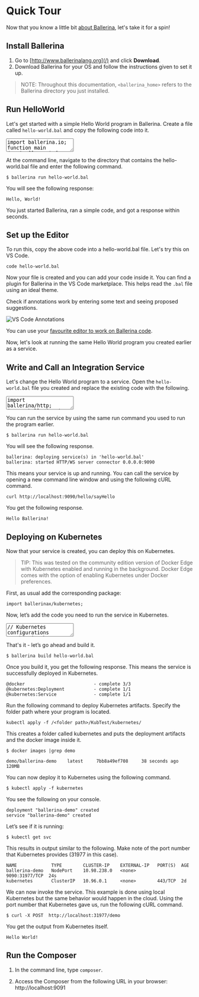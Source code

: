 <script src="/search/require.js"></script>
<script src="/js/vs/loader.js"></script>
<script src="/js/vs/grammer.js"></script>
<script src="/js/jquery-2.1.1.min.js"></script>
# Quick Tour

Now that you know a little bit [about Ballerina](/philosophy), let's take it for a spin! 

## Install Ballerina

1. Go to [http://www.ballerinalang.org](/) and click **Download**. 
1. Download Ballerina for your OS and follow the instructions given to set it up. 

> NOTE: Throughout this documentation, `<ballerina_home>` refers to the Ballerina directory you just installed. 

## Run HelloWorld

Let's get started with a simple Hello World program in Ballerina. Create a file called `hello-world.bal` and copy the following code into it.

<div class="codeNativeBox">
    <div id="code-01-hello"></div>
</div>
<textarea id="code-01-hello-code" class="code-holder">
import ballerina.io;
function main (string[] args) {
    io:println("Hello, World!");
} </textarea>

At the command line, navigate to the directory that contains the hello-world.bal file and enter the following command.

```
$ ballerina run hello-world.bal
```

You will see the following response:

```
Hello, World!
```

You just started Ballerina, ran a simple code, and got a response within seconds.

## Set up the Editor

To run this, copy the above code into a hello-world.bal file. Let's try this on VS Code.

```
code hello-world.bal
```

Now your file is created and you can add your code inside it. You can find a plugin for Ballerina in the VS Code marketplace. This helps read the `.bal` file using an ideal theme.  

Check if annotations work by entering some text and seeing proposed suggestions.

![VS Code Annotations](/img/docs-images/vscode_annotations.png)

You can use your [favourite editor to work on Ballerina code](tools-ides-ballerina-composer.md).

Now, let's look at running the same Hello World program you created earlier as a service.

## Write and Call an Integration Service

Let's change the Hello World program to a service. Open the `hello-world.bal` file you created and replace the existing code with the following.

<div class="codeNativeBox">
    <div id="code-02-service"></div>
</div>
<textarea id="code-02-service-code" class="code-holder">
import ballerina/http;
import ballerina/io;

// A service endpoint listens to HTTP request on port 9090
endpoint http:ServiceEndpoint listener {
    port:9090
};

// A service is a network-accessible API
// Advertised on '/hello', the port comes from the listener endpoint
service<http:Service> hello bind listener {

    // A resource is an invokable API method
    // Accessible on '/hello/sayHello
    // 'caller' is the client invoking this resource 
    sayHello (endpoint caller, http:Request request) {
        http:Response response = {};
        // A response is what you receive back from the service
        // Set the response payload
        response.setStringPayload("Hello Ballerina!\n");
        // Send a response back to caller
        // Errors that could occur are ignored using '_'
        _ = caller -> respond(response);
    }
} </textarea>

You can run the service by using the same run command you used to run the program earlier.

```
$ ballerina run hello-world.bal
```

You will see the following response.

```
ballerina: deploying service(s) in 'hello-world.bal'
ballerina: started HTTP/WS server connector 0.0.0.0:9090
```

This means your service is up and running. You can call the service by opening a new command line window and using the following cURL command.

```
curl http://localhost:9090/hello/sayHello
```

You get the following response.

```
Hello Ballerina!
```

## Deploying on Kubernetes

Now that your service is created, you can deploy this on Kubernetes. 

> TIP: This was tested on the community edition version of Docker Edge with Kubernetes enabled and running in the background. Docker Edge comes with the option of enabling Kubernetes under Docker preferences.

First, as usual add the corresponding package:

```
import ballerinax/kubernetes;
```

Now, let’s add the code you need to run the service in Kubernetes.

<div class="codeNativeBox">
    <div id="code-03-k"></div>
</div>
<textarea id="code-03-k-code" class="code-holder">
// Kubernetes configurations
// This is the Kubernetes service annotation added to our listener 
// This tells us that we want to expose it from Kubernetes 
// The type is NodePort under the name of hello-world:

@kubernetes:SVC{
   serviceType:"NodePort",
   name:"hello-world"
}
endpoint http:ServiceEndpoint listener {
  port:9090
};


// This creates a docker image and a deployment into which it puts it.

@kubernetes:Deployment {
   image: "hello/hello-world",
   name: "hello-world"
}
</textarea>

That's it - let’s go ahead and build it.

```
$ ballerina build hello-world.bal
```

Once you build it, you get the following response. This means the service is successfully deployed in Kubernetes.

```
@docker                          - complete 3/3
@kubernetes:Deployment           - complete 1/1
@kubernetes:Service              - complete 1/1
```

Run the following command to deploy Kubernetes artifacts. Specify the folder path where your program is located.

```
kubectl apply -f /<folder path>/KubTest/kubernetes/
```

This creates a folder called kubernetes and puts the deployment artifacts and the docker image inside it.

```
$ docker images |grep demo
```

```
demo/ballerina-demo    latest     7bb8a49ef708     38 seconds ago      120MB
```

You can now deploy it to Kubernetes using the following command.

```
$ kubectl apply -f kubernetes
```

You see the following on your console.

```
deployment "ballerina-demo" created
service "ballerina-demo" created
```

Let’s see if it is running:

```
$ kubectl get svc
```
This results in output similar to the following. Make note of the port number that Kubernetes provides (31977 in this case).

```
NAME             TYPE        CLUSTER-IP    EXTERNAL-IP   PORT(S)  AGE
ballerina-demo   NodePort    10.98.238.0   <none>        9090:31977/TCP  24s
kubernetes       ClusterIP   10.96.0.1     <none>        443/TCP  2d
```

We can now invoke the service. This example is done using local Kubernetes but the same behavior would happen in the cloud. Using the port number that Kubernetes gave us, run the following cURL command.

```
$ curl -X POST  http://localhost:31977/demo
```

You get the output from Kubernetes itself.

```
Hello World!
```

## Run the Composer

1. In the command line, type `composer`.

1. Access the Composer from the following URL in your browser: http://localhost:9091   
<script src="/js/add-monaco.js"></script> 
<script src="/js/quick-tour.js"></script>
